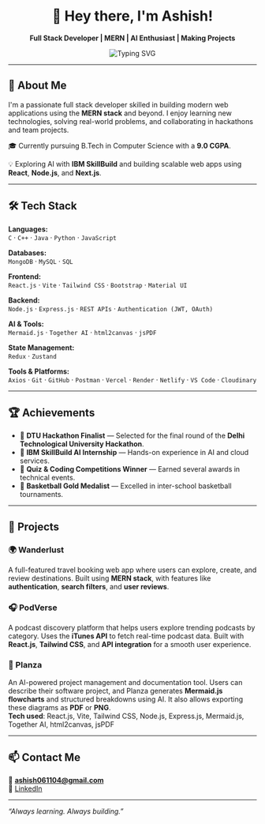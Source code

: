 <div align="center">

# 👋 Hey there, I'm Ashish!

**Full Stack Developer | MERN | AI Enthusiast | Making Projects**

![Typing SVG](https://readme-typing-svg.demolab.com?font=Fira+Code&size=22&pause=1000&color=FFFFFF&center=true&vCenter=true&width=480&lines=%F0%9F%8E%93+B.Tech+CSE+Student;%F0%9F%92%BB+Full+Stack+MERN+Developer;%F0%9F%9B%A0%EF%B8%8F+Working+on+Projects;%F0%9F%A4%96+AI+%26+Tech+Enthusiast)

</div>

---

## 🚀 About Me

I'm a passionate full stack developer skilled in building modern web applications using the **MERN stack** and beyond. I enjoy learning new technologies, solving real-world problems, and collaborating in hackathons and team projects.

🎓 Currently pursuing B.Tech in Computer Science with a **9.0 CGPA**.

💡 Exploring AI with **IBM SkillBuild** and building scalable web apps using **React**, **Node.js**, and **Next.js**.

---

## 🛠️ Tech Stack

**Languages:**  
`C` · `C++` · `Java` · `Python` · `JavaScript`

**Databases:**  
`MongoDB` · `MySQL` · `SQL`

**Frontend:**  
`React.js` · `Vite` · `Tailwind CSS` · `Bootstrap` · `Material UI`

**Backend:**  
`Node.js` · `Express.js` · `REST APIs` · `Authentication (JWT, OAuth)`

**AI & Tools:**  
`Mermaid.js` · `Together AI` · `html2canvas` · `jsPDF`

**State Management:**  
`Redux` · `Zustand`

**Tools & Platforms:**  
`Axios` · `Git` · `GitHub` · `Postman` · `Vercel` · `Render` · `Netlify` · `VS Code` · `Cloudinary`

---

## 🏆 Achievements

- 🏁 **DTU Hackathon Finalist** — Selected for the final round of the **Delhi Technological University Hackathon**.  
- 💼 **IBM SkillBuild AI Internship** — Hands-on experience in AI and cloud services.  
- 🧠 **Quiz & Coding Competitions Winner** — Earned several awards in technical events.  
- 🏀 **Basketball Gold Medalist** — Excelled in inter-school basketball tournaments.

---

## 💼 Projects

### 🌍 Wanderlust  
A full-featured travel booking web app where users can explore, create, and review destinations. Built using **MERN stack**, with features like **authentication**, **search filters**, and **user reviews**.

### 🎧 PodVerse  
A podcast discovery platform that helps users explore trending podcasts by category. Uses the **iTunes API** to fetch real-time podcast data. Built with **React.js**, **Tailwind CSS**, and **API integration** for a smooth user experience.

### 🧠 Planza  
An AI-powered project management and documentation tool. Users can describe their software project, and Planza generates **Mermaid.js flowcharts** and structured breakdowns using AI. It also allows exporting these diagrams as **PDF** or **PNG**.  
**Tech used**: React.js, Vite, Tailwind CSS, Node.js, Express.js, Mermaid.js, Together AI, html2canvas, jsPDF

---

## 📫 Contact Me

📧 **ashish061104@gmail.com**  
🔗 [LinkedIn](https://www.linkedin.com/in/ashish061104/)

---

_“Always learning. Always building.”_
